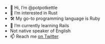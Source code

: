 - 👋 Hi, I’m @potpotkettle
- 👀 I’m interested in Rust
- 🛠️ My go-to programming language is Ruby
- 🌱 I’m currently learning Rails
- Not native speaker of English
- 📫 Reach me [on Twitter](https://twitter.com/potpotkettle)

<!---
potpotkettle/potpotkettle is a ✨ special ✨ repository because its `README.md` (this file) appears on your GitHub profile.
You can click the Preview link to take a look at your changes.
--->
